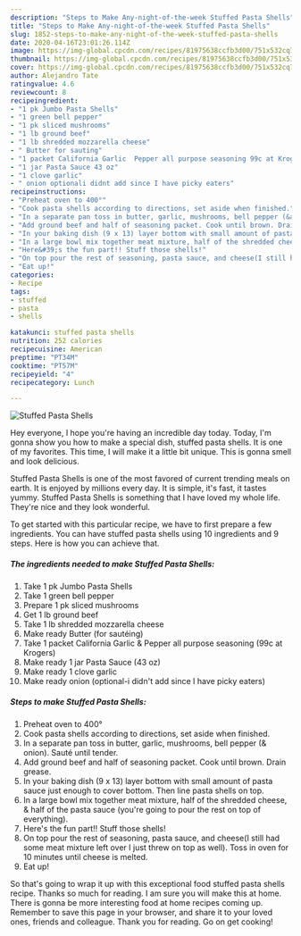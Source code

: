 ```yaml
---
description: "Steps to Make Any-night-of-the-week Stuffed Pasta Shells"
title: "Steps to Make Any-night-of-the-week Stuffed Pasta Shells"
slug: 1852-steps-to-make-any-night-of-the-week-stuffed-pasta-shells
date: 2020-04-16T23:01:26.114Z
image: https://img-global.cpcdn.com/recipes/81975638ccfb3d00/751x532cq70/stuffed-pasta-shells-recipe-main-photo.jpg
thumbnail: https://img-global.cpcdn.com/recipes/81975638ccfb3d00/751x532cq70/stuffed-pasta-shells-recipe-main-photo.jpg
cover: https://img-global.cpcdn.com/recipes/81975638ccfb3d00/751x532cq70/stuffed-pasta-shells-recipe-main-photo.jpg
author: Alejandro Tate
ratingvalue: 4.6
reviewcount: 8
recipeingredient:
- "1 pk Jumbo Pasta Shells"
- "1 green bell pepper"
- "1 pk sliced mushrooms"
- "1 lb ground beef"
- "1 lb shredded mozzarella cheese"
- " Butter for sauting"
- "1 packet California Garlic  Pepper all purpose seasoning 99c at Krogers"
- "1 jar Pasta Sauce 43 oz"
- "1 clove garlic"
- " onion optionali didnt add since I have picky eaters"
recipeinstructions:
- "Preheat oven to 400°"
- "Cook pasta shells according to directions, set aside when finished."
- "In a separate pan toss in butter, garlic, mushrooms, bell pepper (&amp; onion). Sauté until tender."
- "Add ground beef and half of seasoning packet. Cook until brown. Drain grease."
- "In your baking dish (9 x 13) layer bottom with small amount of pasta sauce just enough to cover bottom. Then line pasta shells on top."
- "In a large bowl mix together meat mixture, half of the shredded cheese, &amp; half of the pasta sauce (you&#39;re going to pour the rest on top of everything)."
- "Here&#39;s the fun part!! Stuff those shells!"
- "On top pour the rest of seasoning, pasta sauce, and cheese(I still had some meat mixture left over I just threw on top as well). Toss in oven for 10 minutes until cheese is melted."
- "Eat up!"
categories:
- Recipe
tags:
- stuffed
- pasta
- shells

katakunci: stuffed pasta shells 
nutrition: 252 calories
recipecuisine: American
preptime: "PT34M"
cooktime: "PT57M"
recipeyield: "4"
recipecategory: Lunch

---
```



![Stuffed Pasta Shells](https://img-global.cpcdn.com/recipes/81975638ccfb3d00/751x532cq70/stuffed-pasta-shells-recipe-main-photo.jpg)

Hey everyone, I hope you're having an incredible day today. Today, I'm gonna show you how to make a special dish, stuffed pasta shells. It is one of my favorites. This time, I will make it a little bit unique. This is gonna smell and look delicious.

Stuffed Pasta Shells is one of the most favored of current trending meals on earth. It is enjoyed by millions every day. It is simple, it's fast, it tastes yummy. Stuffed Pasta Shells is something that I have loved my whole life. They're nice and they look wonderful.




To get started with this particular recipe, we have to first prepare a few ingredients. You can have stuffed pasta shells using 10 ingredients and 9 steps. Here is how you can achieve that.

<!--inarticleads1-->

##### The ingredients needed to make Stuffed Pasta Shells:

1. Take 1 pk Jumbo Pasta Shells
1. Take 1 green bell pepper
1. Prepare 1 pk sliced mushrooms
1. Get 1 lb ground beef
1. Take 1 lb shredded mozzarella cheese
1. Make ready  Butter (for sautéing)
1. Take 1 packet California Garlic &amp; Pepper all purpose seasoning (99c at Krogers)
1. Make ready 1 jar Pasta Sauce (43 oz)
1. Make ready 1 clove garlic
1. Make ready  onion (optional-i didn&#39;t add since I have picky eaters)




<!--inarticleads2-->

##### Steps to make Stuffed Pasta Shells:

1. Preheat oven to 400°
1. Cook pasta shells according to directions, set aside when finished.
1. In a separate pan toss in butter, garlic, mushrooms, bell pepper (&amp; onion). Sauté until tender.
1. Add ground beef and half of seasoning packet. Cook until brown. Drain grease.
1. In your baking dish (9 x 13) layer bottom with small amount of pasta sauce just enough to cover bottom. Then line pasta shells on top.
1. In a large bowl mix together meat mixture, half of the shredded cheese, &amp; half of the pasta sauce (you&#39;re going to pour the rest on top of everything).
1. Here&#39;s the fun part!! Stuff those shells!
1. On top pour the rest of seasoning, pasta sauce, and cheese(I still had some meat mixture left over I just threw on top as well). Toss in oven for 10 minutes until cheese is melted.
1. Eat up!




So that's going to wrap it up with this exceptional food stuffed pasta shells recipe. Thanks so much for reading. I am sure you will make this at home. There is gonna be more interesting food at home recipes coming up. Remember to save this page in your browser, and share it to your loved ones, friends and colleague. Thank you for reading. Go on get cooking!
